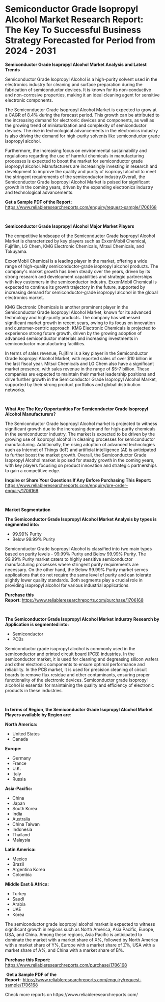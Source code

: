 <p><h1>Semiconductor Grade Isopropyl Alcohol Market Research Report: The Key To Successful Business Strategy Forecasted for Period from 2024 - 2031</h1></p><p><strong>Semiconductor Grade Isopropyl Alcohol Market Analysis and Latest Trends</strong></p>
<p><p>Semiconductor Grade Isopropyl Alcohol is a high-purity solvent used in the electronics industry for cleaning and surface preparation during the fabrication of semiconductor devices. It is known for its non-conductive and non-corrosive properties, making it an ideal cleaning agent for sensitive electronic components.</p><p>The Semiconductor Grade Isopropyl Alcohol Market is expected to grow at a CAGR of 8.4% during the forecast period. This growth can be attributed to the increasing demand for electronic devices and components, as well as the growing trend of miniaturization and complexity of semiconductor devices. The rise in technological advancements in the electronics industry is also driving the demand for high-purity solvents like semiconductor grade isopropyl alcohol.</p><p>Furthermore, the increasing focus on environmental sustainability and regulations regarding the use of harmful chemicals in manufacturing processes is expected to boost the market for semiconductor grade isopropyl alcohol. Manufacturers are increasingly investing in research and development to improve the quality and purity of isopropyl alcohol to meet the stringent requirements of the semiconductor industry.Overall, the Semiconductor Grade Isopropyl Alcohol Market is poised for significant growth in the coming years, driven by the expanding electronics industry and technological advancements.</p></p>
<p><strong>Get a Sample PDF of the Report:&nbsp;</strong> <a href="https://www.reliableresearchreports.com/enquiry/request-sample/1706168">https://www.reliableresearchreports.com/enquiry/request-sample/1706168</a></p>
<p>&nbsp;</p>
<p><strong>Semiconductor Grade Isopropyl Alcohol Major Market Players</strong></p>
<p><p>The competitive landscape of the Semiconductor Grade Isopropyl Alcohol Market is characterized by key players such as ExxonMobil Chemical, Fujifilm, LG Chem, KMG Electronic Chemicals, Mitsui Chemicals, and Tokuyama.</p><p>ExxonMobil Chemical is a leading player in the market, offering a wide range of high-quality semiconductor-grade isopropyl alcohol products. The company's market growth has been steady over the years, driven by its strong research and development capabilities and strategic partnerships with key customers in the semiconductor industry. ExxonMobil Chemical is expected to continue its growth trajectory in the future, supported by increasing demand for semiconductor-grade isopropyl alcohol in the global electronics market.</p><p>KMG Electronic Chemicals is another prominent player in the Semiconductor Grade Isopropyl Alcohol Market, known for its advanced technology and high-purity products. The company has witnessed significant market growth in recent years, owing to its focus on innovation and customer-centric approach. KMG Electronic Chemicals is projected to experience strong future growth, driven by the growing adoption of advanced semiconductor materials and increasing investments in semiconductor manufacturing facilities.</p><p>In terms of sales revenue, Fujifilm is a key player in the Semiconductor Grade Isopropyl Alcohol Market, with reported sales of over $10 billion in the last fiscal year. Mitsui Chemicals and LG Chem also have a significant market presence, with sales revenue in the range of $5-7 billion. These companies are expected to maintain their market leadership positions and drive further growth in the Semiconductor Grade Isopropyl Alcohol Market, supported by their strong product portfolios and global distribution networks.</p></p>
<p>&nbsp;</p>
<p><strong>What Are The Key Opportunities For Semiconductor Grade Isopropyl Alcohol Manufacturers?</strong></p>
<p><p>The Semiconductor Grade Isopropyl Alcohol market is projected to witness significant growth due to the increasing demand for high-purity chemicals in the semiconductor industry. The market is expected to be driven by the growing use of isopropyl alcohol in cleaning processes for semiconductor manufacturing. Additionally, the rising adoption of advanced technologies such as Internet of Things (IoT) and artificial intelligence (AI) is anticipated to further boost the market growth. Overall, the Semiconductor Grade Isopropyl Alcohol market is poised for steady growth in the coming years, with key players focusing on product innovation and strategic partnerships to gain a competitive edge.</p></p>
<p><strong>Inquire or Share Your Questions If Any Before Purchasing This Report:</strong> <a href="https://www.reliableresearchreports.com/enquiry/pre-order-enquiry/1706168">https://www.reliableresearchreports.com/enquiry/pre-order-enquiry/1706168</a></p>
<p>&nbsp;</p>
<p><strong>Market Segmentation</strong></p>
<p><strong>The Semiconductor Grade Isopropyl Alcohol Market Analysis by types is segmented into:</strong></p>
<p><ul><li>99.99% Purity</li><li>Below 99.99% Purity</li></ul></p>
<p><p>Semiconductor Grade Isopropyl Alcohol is classified into two main types based on purity levels - 99.99% Purity and Below 99.99% Purity. The 99.99% Purity market caters to highly sensitive semiconductor manufacturing processes where stringent purity requirements are necessary. On the other hand, the Below 99.99% Purity market serves applications that do not require the same level of purity and can tolerate slightly lower quality standards. Both segments play a crucial role in providing isopropyl alcohol for various industrial applications.</p></p>
<p><strong>Purchase this Report:&nbsp;</strong><a href="https://www.reliableresearchreports.com/purchase/1706168">https://www.reliableresearchreports.com/purchase/1706168</a></p>
<p>&nbsp;</p>
<p><strong>The Semiconductor Grade Isopropyl Alcohol Market Industry Research by Application is segmented into:</strong></p>
<p><ul><li>Semiconductor</li><li>PCBs</li></ul></p>
<p><p>Semiconductor grade isopropyl alcohol is commonly used in the semiconductor and printed circuit board (PCB) industries. In the semiconductor market, it is used for cleaning and degreasing silicon wafers and other electronic components to ensure optimal performance and reliability. In the PCB market, it is used for precision cleaning of circuit boards to remove flux residue and other contaminants, ensuring proper functionality of the electronic devices. Semiconductor grade isopropyl alcohol is essential for maintaining the quality and efficiency of electronic products in these industries.</p></p>
<p>&nbsp;</p>
<p><strong>In terms of Region, the Semiconductor Grade Isopropyl Alcohol Market Players available by Region are:</strong></p>
<p>
    <p> <strong> North America: </strong>
        <ul>
            <li>United States</li>
            <li>Canada</li>
        </ul>
        </p> 
    <p> <strong> Europe: </strong>
        <ul>
            <li>Germany</li>
            <li>France</li>
            <li>U.K.</li>
            <li>Italy</li>
            <li>Russia</li>
        </ul>
        </p> 
    <p> <strong> Asia-Pacific: </strong>
        <ul>
            <li>China</li>
            <li>Japan</li>
            <li>South Korea</li>
            <li>India</li>
            <li>Australia</li>
            <li>China Taiwan</li>
            <li>Indonesia</li>
            <li>Thailand</li>
            <li>Malaysia</li>
        </ul>
        </p> 
    <p> <strong> Latin America: </strong>
        <ul>
            <li>Mexico</li>
            <li>Brazil</li>
            <li>Argentina Korea</li>
            <li>Colombia</li>
        </ul>
        </p> 
    <p> <strong> Middle East & Africa: </strong>
        <ul>
            <li>Turkey</li>
            <li>Saudi</li>
            <li>Arabia</li>
            <li>UAE</li>
            <li>Korea</li>
        </ul>
    </p>
    </p>
<p><p>The semiconductor grade isopropyl alcohol market is expected to witness significant growth in regions such as North America, Asia Pacific, Europe, USA, and China. Among these regions, Asia Pacific is anticipated to dominate the market with a market share of X%, followed by North America with a market share of Y%, Europe with a market share of Z%, USA with a market share of A%, and China with a market share of B%.</p></p>
<p><strong>Purchase this Report: </strong><a href="https://www.reliableresearchreports.com/purchase/1706168">https://www.reliableresearchreports.com/purchase/1706168</a></p>
<p>&nbsp;<strong>Get a Sample PDF of the Report:&nbsp;&nbsp;</strong><a href="https://www.reliableresearchreports.com/enquiry/request-sample/1706168">https://www.reliableresearchreports.com/enquiry/request-sample/1706168</a></p>
<p><strong></strong></p>
<p>Check more reports on https://www.reliableresearchreports.com/</p>